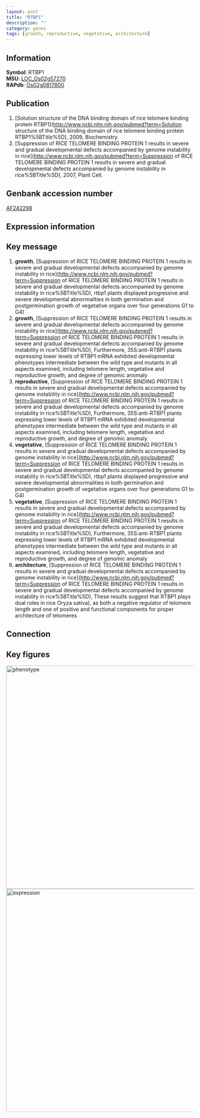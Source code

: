 ```yaml
---
layout: post
title: "RTBP1"
description: ""
category: genes
tags: [growth, reproductive, vegetative, architecture]
---
```


## Information
__Symbol__: RTBP1  
__MSU__: [LOC_Os02g57270](http://rice.plantbiology.msu.edu/cgi-bin/ORF_infopage.cgi?orf=LOC_Os02g57270)  
__RAPdb__: [Os02g0817800](http://rapdb.dna.affrc.go.jp/viewer/gbrowse_details/irgsp1?name=Os02g0817800)  

## Publication
1. [Solution structure of the DNA binding domain of rice telomere binding protein RTBP1](http://www.ncbi.nlm.nih.gov/pubmed?term=Solution structure of the DNA binding domain of rice telomere binding protein RTBP1%5BTitle%5D), 2009, Biochemistry.
2. [Suppression of RICE TELOMERE BINDING PROTEIN 1 results in severe and gradual developmental defects accompanied by genome instability in rice](http://www.ncbi.nlm.nih.gov/pubmed?term=Suppression of RICE TELOMERE BINDING PROTEIN 1 results in severe and gradual developmental defects accompanied by genome instability in rice%5BTitle%5D), 2007, Plant Cell.

## Genbank accession number
[AF242298](http://www.ncbi.nlm.nih.gov/nuccore/AF242298)  

## Expression information

## Key message
1. __growth__, [Suppression of RICE TELOMERE BINDING PROTEIN 1 results in severe and gradual developmental defects accompanied by genome instability in rice](http://www.ncbi.nlm.nih.gov/pubmed?term=Suppression of RICE TELOMERE BINDING PROTEIN 1 results in severe and gradual developmental defects accompanied by genome instability in rice%5BTitle%5D),  rtbp1 plants displayed progressive and severe developmental abnormalities in both germination and postgermination growth of vegetative organs over four generations G1 to G4)  
2. __growth__, [Suppression of RICE TELOMERE BINDING PROTEIN 1 results in severe and gradual developmental defects accompanied by genome instability in rice](http://www.ncbi.nlm.nih.gov/pubmed?term=Suppression of RICE TELOMERE BINDING PROTEIN 1 results in severe and gradual developmental defects accompanied by genome instability in rice%5BTitle%5D),  Furthermore, 35S:anti-RTBP1 plants expressing lower levels of RTBP1 mRNA exhibited developmental phenotypes intermediate between the wild type and mutants in all aspects examined, including telomere length, vegetative and reproductive growth, and degree of genomic anomaly
3. __reproductive__, [Suppression of RICE TELOMERE BINDING PROTEIN 1 results in severe and gradual developmental defects accompanied by genome instability in rice](http://www.ncbi.nlm.nih.gov/pubmed?term=Suppression of RICE TELOMERE BINDING PROTEIN 1 results in severe and gradual developmental defects accompanied by genome instability in rice%5BTitle%5D),  Furthermore, 35S:anti-RTBP1 plants expressing lower levels of RTBP1 mRNA exhibited developmental phenotypes intermediate between the wild type and mutants in all aspects examined, including telomere length, vegetative and reproductive growth, and degree of genomic anomaly
4. __vegetative__, [Suppression of RICE TELOMERE BINDING PROTEIN 1 results in severe and gradual developmental defects accompanied by genome instability in rice](http://www.ncbi.nlm.nih.gov/pubmed?term=Suppression of RICE TELOMERE BINDING PROTEIN 1 results in severe and gradual developmental defects accompanied by genome instability in rice%5BTitle%5D),  rtbp1 plants displayed progressive and severe developmental abnormalities in both germination and postgermination growth of vegetative organs over four generations G1 to G4)  
5. __vegetative__, [Suppression of RICE TELOMERE BINDING PROTEIN 1 results in severe and gradual developmental defects accompanied by genome instability in rice](http://www.ncbi.nlm.nih.gov/pubmed?term=Suppression of RICE TELOMERE BINDING PROTEIN 1 results in severe and gradual developmental defects accompanied by genome instability in rice%5BTitle%5D),  Furthermore, 35S:anti-RTBP1 plants expressing lower levels of RTBP1 mRNA exhibited developmental phenotypes intermediate between the wild type and mutants in all aspects examined, including telomere length, vegetative and reproductive growth, and degree of genomic anomaly
6. __architecture__, [Suppression of RICE TELOMERE BINDING PROTEIN 1 results in severe and gradual developmental defects accompanied by genome instability in rice](http://www.ncbi.nlm.nih.gov/pubmed?term=Suppression of RICE TELOMERE BINDING PROTEIN 1 results in severe and gradual developmental defects accompanied by genome instability in rice%5BTitle%5D),  These results suggest that RTBP1 plays dual roles in rice Oryza sativa), as both a negative regulator of telomere length and one of positive and functional components for proper architecture of telomeres

## Connection

## Key figures
<img src="http://ricencode.github.io/images/RTBP1.pheno.png" alt="phenotype"  style="width: 600px;"/>

<img src="http://ricencode.github.io/images/RTBP1.exp.png" alt="expression"  style="width: 600px;"/>


